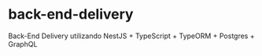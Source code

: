 # back-end-delivery
Back-End Delivery utilizando NestJS + TypeScript + TypeORM + Postgres + GraphQL

